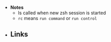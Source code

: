 - **Notes**
	- Is called when new zsh session is started 
	- `rc` means `run command` or `run control`
- **Links**
	- 
